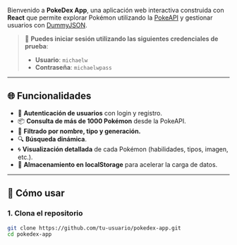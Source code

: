Bienvenido a **PokeDex App**, una aplicación web interactiva construida con **React** que permite explorar Pokémon utilizando la [PokeAPI](https://pokeapi.co/) y gestionar usuarios con [DummyJSON](https://dummyjson.com/).

> 🧪 **Puedes iniciar sesión utilizando las siguientes credenciales de prueba**:
> - **Usuario**: `michaelw`
> - **Contraseña**: `michaelwpass`

---

## 🌐 Funcionalidades

- 🔐 **Autenticación de usuarios** con login y registro.
- 📦 **Consulta de más de 1000 Pokémon** desde la PokeAPI.
- 🧠 **Filtrado por nombre, tipo y generación.**
- 🔍 **Búsqueda dinámica**.
- 🌀 **Visualización detallada** de cada Pokémon (habilidades, tipos, imagen, etc.).
- 💾 **Almacenamiento en localStorage** para acelerar la carga de datos.

---

## 🚀 Cómo usar

### 1. Clona el repositorio
```bash
git clone https://github.com/tu-usuario/pokedex-app.git
cd pokedex-app
